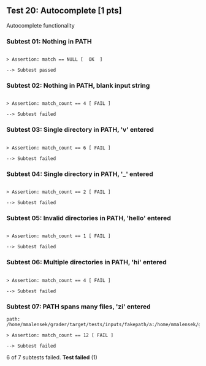 ## Test 20: Autocomplete [1 pts]

Autocomplete functionality

### Subtest 01: Nothing in PATH
```

> Assertion: match == NULL [  OK  ]

--> Subtest passed
```

### Subtest 02: Nothing in PATH, blank input string
```

> Assertion: match_count == 4 [ FAIL ]

--> Subtest failed
```

### Subtest 03: Single directory in PATH, 'v' entered
```

> Assertion: match_count == 6 [ FAIL ]

--> Subtest failed
```

### Subtest 04: Single directory in PATH, '_' entered
```

> Assertion: match_count == 2 [ FAIL ]

--> Subtest failed
```

### Subtest 05: Invalid directories in PATH, 'hello' entered
```

> Assertion: match_count == 1 [ FAIL ]

--> Subtest failed
```

### Subtest 06: Multiple directories in PATH, 'hi' entered
```

> Assertion: match_count == 4 [ FAIL ]

--> Subtest failed
```

### Subtest 07: PATH spans many files, 'zi' entered
```
path: /home/mmalensek/grader/target/tests/inputs/fakepath/a:/home/mmalensek/grader/target/tests/inputs/fakepath/b:/home/mmalensek/grader/target/tests/inputs/fakepath/c:/home/mmalensek/grader/target/tests/inputs/fakepath/d

> Assertion: match_count == 12 [ FAIL ]

--> Subtest failed
```

6 of 7 subtests failed.
**Test failed** (1)
